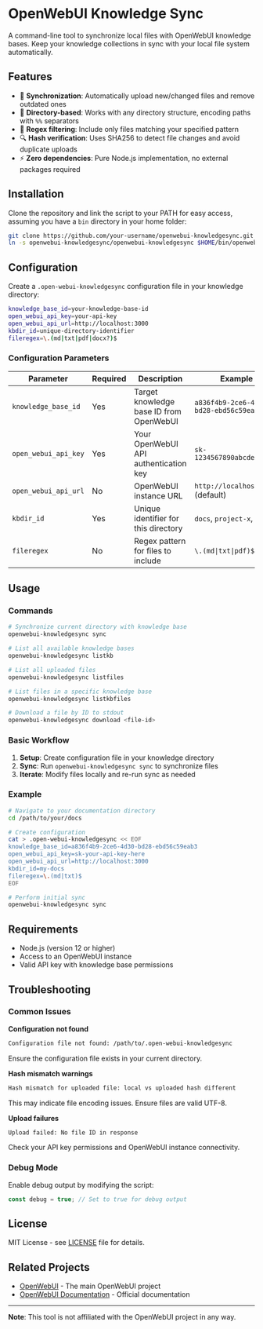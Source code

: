 # OpenWebUI Knowledge Sync

A command-line tool to synchronize local files with OpenWebUI knowledge bases. Keep your knowledge collections in sync with your local file system automatically.

## Features

- 🔄 **Synchronization**: Automatically upload new/changed files and remove outdated ones
- 📁 **Directory-based**: Works with any directory structure, encoding paths with `%%` separators
- 🎯 **Regex filtering**: Include only files matching your specified pattern
- 🔍 **Hash verification**: Uses SHA256 to detect file changes and avoid duplicate uploads
- ⚡ **Zero dependencies**: Pure Node.js implementation, no external packages required

## Installation

Clone the repository and link the script to your PATH for easy access,
assuming you have a `bin` directory in your home folder:

```bash
git clone https://github.com/your-username/openwebui-knowledgesync.git
ln -s openwebui-knowledgesync/openwebui-knowledgesync $HOME/bin/openwebui-knowledgesync
```

## Configuration

Create a `.open-webui-knowledgesync` configuration file in your knowledge directory:

```bash
knowledge_base_id=your-knowledge-base-id
open_webui_api_key=your-api-key
open_webui_api_url=http://localhost:3000
kbdir_id=unique-directory-identifier
fileregex=\.(md|txt|pdf|docx?)$
```

### Configuration Parameters

| Parameter | Required | Description | Example |
|-----------|----------|-------------|---------|
| `knowledge_base_id` | Yes | Target knowledge base ID from OpenWebUI | `a836f4b9-2ce6-4d30-bd28-ebd56c59eab3` |
| `open_webui_api_key` | Yes | Your OpenWebUI API authentication key | `sk-1234567890abcdef...` |
| `open_webui_api_url` | No | OpenWebUI instance URL | `http://localhost:3000` (default) |
| `kbdir_id` | Yes | Unique identifier for this directory | `docs`, `project-x`, etc. |
| `fileregex` | No | Regex pattern for files to include | `\.(md\|txt\|pdf)$` |

## Usage

### Commands

```bash
# Synchronize current directory with knowledge base
openwebui-knowledgesync sync

# List all available knowledge bases
openwebui-knowledgesync listkb

# List all uploaded files
openwebui-knowledgesync listfiles

# List files in a specific knowledge base
openwebui-knowledgesync listkbfiles

# Download a file by ID to stdout
openwebui-knowledgesync download <file-id>
```

### Basic Workflow

1. **Setup**: Create configuration file in your knowledge directory
2. **Sync**: Run `openwebui-knowledgesync sync` to synchronize files
3. **Iterate**: Modify files locally and re-run sync as needed

### Example

```bash
# Navigate to your documentation directory
cd /path/to/your/docs

# Create configuration
cat > .open-webui-knowledgesync << EOF
knowledge_base_id=a836f4b9-2ce6-4d30-bd28-ebd56c59eab3
open_webui_api_key=sk-your-api-key-here
open_webui_api_url=http://localhost:3000
kbdir_id=my-docs
fileregex=\.(md|txt)$
EOF

# Perform initial sync
openwebui-knowledgesync sync
```

## Requirements

- Node.js (version 12 or higher)
- Access to an OpenWebUI instance
- Valid API key with knowledge base permissions

## Troubleshooting

### Common Issues

**Configuration not found**
```bash
Configuration file not found: /path/to/.open-webui-knowledgesync
```
Ensure the configuration file exists in your current directory.

**Hash mismatch warnings**
```bash
Hash mismatch for uploaded file: local vs uploaded hash different
```
This may indicate file encoding issues. Ensure files are valid UTF-8.

**Upload failures**
```bash
Upload failed: No file ID in response
```
Check your API key permissions and OpenWebUI instance connectivity.

### Debug Mode

Enable debug output by modifying the script:
```javascript
const debug = true; // Set to true for debug output
```

## License

MIT License - see [LICENSE](LICENSE) file for details.

## Related Projects

- [OpenWebUI](https://github.com/open-webui/open-webui) - The main OpenWebUI project
- [OpenWebUI Documentation](https://docs.openwebui.com/) - Official documentation

---

**Note**: This tool is not affiliated with the OpenWebUI project in any way.

